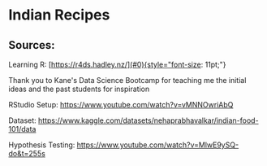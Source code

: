 # Indian Recipes

## Sources:

Learning R: [https://r4ds.hadley.nz/](#0){style="font-size: 11pt;"}

Thank you to Kane's Data Science Bootcamp for teaching me the initial ideas and the past students for inspiration

RStudio Setup: <https://www.youtube.com/watch?v=vMNNOwriAbQ>

Dataset: <https://www.kaggle.com/datasets/nehaprabhavalkar/indian-food-101/data>

Hypothesis Testing: <https://www.youtube.com/watch?v=MlwE9ySQ-do&t=255s>
